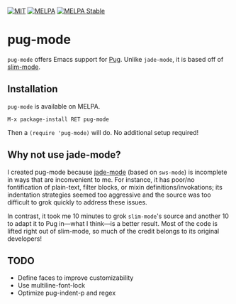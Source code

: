 [![MIT](https://img.shields.io/badge/license-MIT-green.svg)](./LICENSE)
[![MELPA](http://melpa.org/packages/pug-mode-badge.svg)](http://melpa.org/#/pug-mode)
[![MELPA Stable](http://stable.melpa.org/packages/pug-mode-badge.svg)](http://stable.melpa.org/#/pug-mode)

# pug-mode

`pug-mode` offers Emacs support for [Pug](http://jade-lang.com/). Unlike
`jade-mode`, it is based off of
[slim-mode](https://github.com/slim-template/emacs-slim).

## Installation

`pug-mode` is available on MELPA.

`M-x package-install RET pug-mode`

Then a `(require 'pug-mode)` will do. No additional setup required!

## Why not use jade-mode?

I created pug-mode because [jade-mode](https://github.com/brianc/jade-mode)
(based on `sws-mode`) is incomplete in ways that are inconvenient to me. For
instance, it has poor/no fontification of plain-text, filter blocks, or mixin
definitions/invokations; its indentation strategies seemed too aggressive and
the source was too difficult to grok quickly to address these issues.

In contrast, it took me 10 minutes to grok `slim-mode`'s source and another 10
to adapt it to Pug in—what I think—is a better result. Most of the code is
lifted right out of slim-mode, so much of the credit belongs to its original
developers!

## TODO

+ Define faces to improve customizability
+ Use multiline-font-lock
+ Optimize pug-indent-p and regex
